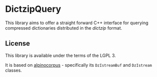# DictzipQuery

This library aims to offer a straight forward C++ interface for querying compressed dictionaries distributed in the _dictzip_ format.

## License

This library is available under the terms of the LGPL 3.

It is based on [alpinocorpus](https://github.com/rug-compling/alpinocorpus) - specifically its `DzIstreamBuf` and `DzIstream` classes.
